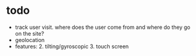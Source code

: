 # todo

* track user visit. where does the user come from and where do they go on the site?
* geolocation
* features:
	2. tilting/gyroscopic
	3. touch screen
